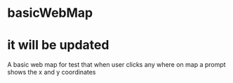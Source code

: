 # basicWebMap
# it will be updated
A basic web map for test that when user clicks any where on map a prompt shows the x and y coordinates  

